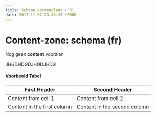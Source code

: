 ```yaml
---
title: Schema kostenplaat (FR)
date: 2017-11-07 23:43:33 +0000
---
```

# Content-zone: schema (fr)

Nog geen **content** voorzien

JHGDHDGDJHGDJHDG

#### Voorbeeld Tabel

| First Header | Second Header |
| --- | --- |
| Content from cell 1 | Content from cell 2 |
| Content in the first column | Content in the second column |

